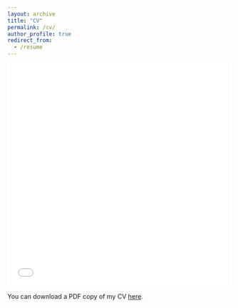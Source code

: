 ```yaml
---
layout: archive
title: "CV"
permalink: /cv/
author_profile: true
redirect_from:
  - /resume
---
```


<iframe src="/files/pdf/MathiasDahFienon_Mar2025.pdf" width="100%" height="500" frameborder="no" border="0" marginwidth="0" marginheight="0"></iframe>

You can download a PDF copy of my CV [here](/files/pdf/MathiasDahFienon_Mar2025.pdf).
